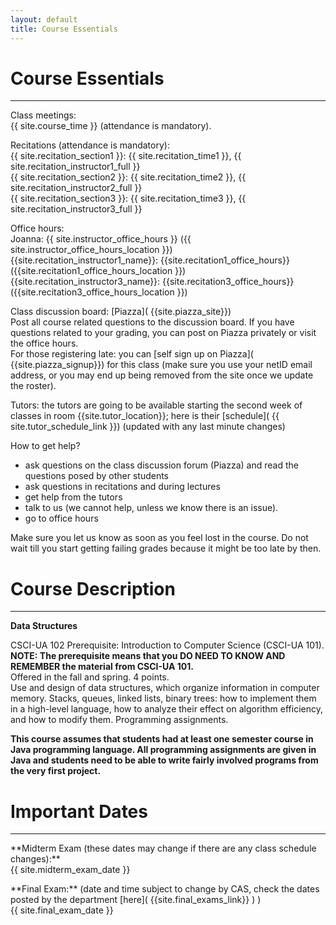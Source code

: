 ```yaml
---
layout: default
title: Course Essentials
---
```


# Course Essentials
---


<p class="hang" markdown="1"><span class="emph">Class meetings:</span> <br>{{ site.course_time }}
(attendance is mandatory).</p>

<p class="hang" markdown="1"><span class="emph">Recitations</span>  (attendance is mandatory): <br>
{{ site.recitation_section1 }}: {{ site.recitation_time1 }}, {{ site.recitation_instructor1_full }} <br>
{{ site.recitation_section2 }}: {{ site.recitation_time2 }}, {{ site.recitation_instructor2_full }} <br>
{{ site.recitation_section3 }}: {{ site.recitation_time3 }}, {{ site.recitation_instructor3_full }}
</p>

<p class="hang" markdown="1"><span class="emph">Office hours:</span> <br>
<span class="name">Joanna:</span>
{{ site.instructor_office_hours }} ({{ site.instructor_office_hours_location }})
<br>
<span class="name">{{site.recitation_instructor1_name}}:</span> {{site.recitation1_office_hours}} ({{site.recitation1_office_hours_location }})
<br>
<!--
<span class="name">{{site.recitation_instructor2_name}}:</span> {{site.recitation2_office_hours}} ({{site.recitation2_office_hours_location }})
<br>
-->
<span class="name">{{site.recitation_instructor3_name}}:</span> {{site.recitation3_office_hours}} ({{site.recitation3_office_hours_location }})
</p>


<p class="hang" markdown="1"><span class="emph">Class discussion board:</span> [Piazza]( {{site.piazza_site}}) <br>
Post all course related questions to the discussion board. If you have questions
related to your grading, you can post on Piazza privately or visit the office hours. <br>
For those registering late: you can [self sign up on Piazza]( {{site.piazza_signup}}) for this class (make sure you use
your netID email address, or you may end up being removed from the site once we update the roster).
</p>

<p class="hang" markdown="1"><span class="emph">Tutors:</span>  the tutors are going to be available starting
the second week of classes in room {{site.tutor_location}}; here is their [schedule]( {{ site.tutor_schedule_link }}) (updated with any last minute changes)
</p>


<p class="hang" markdown="1"><span class="emph">How to get help?</span> </p>

- ask questions on the class discussion forum (Piazza) and read the questions posed by other students
- ask questions in recitations and during lectures
- get help from the tutors
- talk to us (we cannot help, unless we know there is an issue).
- go to office hours

<p>
Make sure you let us know as soon as you feel lost in the course. Do not wait till you
start getting failing grades because it might be too late by then.
</p>



# Course Description
---
**Data Structures**

CSCI-UA 102 Prerequisite: Introduction to Computer Science (CSCI-UA 101). <br>
__NOTE: The prerequisite means that you DO NEED TO KNOW AND REMEMBER the material from CSCI-UA 101.__<br>
Offered in the fall and spring. 4 points.<br>
Use and design of data structures, which organize information in
computer memory. Stacks, queues, linked lists, binary trees:
how to implement them in a high-level language, how to analyze their
effect on algorithm efficiency, and how to modify them.
Programming assignments.<br>

__This course assumes that students had at least one semester course in Java programming language.
All programming assignments are given in Java and students need to be able to write fairly involved
programs from the very first project.__

# Important Dates
---

<p class="hang" markdown="1"> **Midterm Exam (these dates may change if there are any class schedule changes):** <br>
{{ site.midterm_exam_date }}
</p>
<p class="hang" markdown="1"> **Final Exam:**
(date and time subject to change by CAS, check the dates posted by the department
[here]( {{site.final_exams_link}} ) ) <br>
{{ site.final_exam_date }}


<br>
<br>
